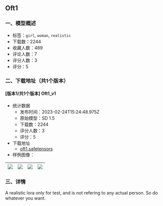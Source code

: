 ## Oft1
### 一、模型概述

- 标签：`girl`, `woman`, `realistic`
- 下载数：2244
- 收藏人数：489
- 评论人数：7
- 评分人数：3
- 评分：5

### 二、下载地址（共1个版本）

#### [版本1/共1个版本] Oft1_v1

- 统计数据
  - 发布时间：2023-02-24T15:24:48.975Z
  - 原始模型：SD 1.5
  - 下载数：2244
  - 评分人数：3
  - 评分：5
- 下载地址
  - [oft1.safetensors](https://civitai.com/api/download/models/14898)
- 样例图像：

| <img src="https://image.civitai.com/xG1nkqKTMzGDvpLrqFT7WA/fa36cbe7-8eb8-4662-faca-1d8a664cbe00/width=450/145789.jpeg" /> | <img src="https://image.civitai.com/xG1nkqKTMzGDvpLrqFT7WA/bb60b58f-92c5-49ff-a764-fa3bf7d99d00/width=450/145784.jpeg" /> | <img src="https://image.civitai.com/xG1nkqKTMzGDvpLrqFT7WA/9edc2249-f15c-421f-80e1-ce6fcdb21d00/width=450/145790.jpeg" /> | <img src="https://image.civitai.com/xG1nkqKTMzGDvpLrqFT7WA/a79edce0-de91-4ef7-2a14-05639430e600/width=450/145788.jpeg" /> |
| ---- | ---- | ---- | ---- |


### 三、详情
<p>A realistic lora only for test, and is not refering to any actual person. So do whatever you want.</p>